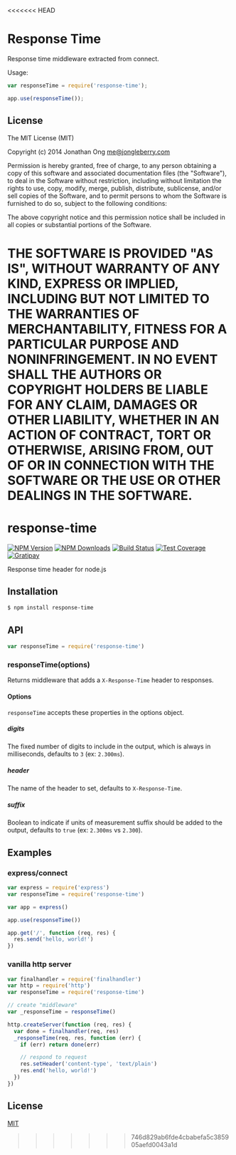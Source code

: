<<<<<<< HEAD
# Response Time

Response time middleware extracted from connect.

Usage:

```js
var responseTime = require('response-time');

app.use(responseTime());
```

## License

The MIT License (MIT)

Copyright (c) 2014 Jonathan Ong me@jongleberry.com

Permission is hereby granted, free of charge, to any person obtaining a copy of this software and associated documentation files (the "Software"), to deal in the Software without restriction, including without limitation the rights to use, copy, modify, merge, publish, distribute, sublicense, and/or sell copies of the Software, and to permit persons to whom the Software is furnished to do so, subject to the following conditions:

The above copyright notice and this permission notice shall be included in all copies or substantial portions of the Software.

THE SOFTWARE IS PROVIDED "AS IS", WITHOUT WARRANTY OF ANY KIND, EXPRESS OR IMPLIED, INCLUDING BUT NOT LIMITED TO THE WARRANTIES OF MERCHANTABILITY, FITNESS FOR A PARTICULAR PURPOSE AND NONINFRINGEMENT. IN NO EVENT SHALL THE AUTHORS OR COPYRIGHT HOLDERS BE LIABLE FOR ANY CLAIM, DAMAGES OR OTHER LIABILITY, WHETHER IN AN ACTION OF CONTRACT, TORT OR OTHERWISE, ARISING FROM, OUT OF OR IN CONNECTION WITH THE SOFTWARE OR THE USE OR OTHER DEALINGS IN THE SOFTWARE.
=======
# response-time

[![NPM Version][npm-image]][npm-url]
[![NPM Downloads][downloads-image]][downloads-url]
[![Build Status][travis-image]][travis-url]
[![Test Coverage][coveralls-image]][coveralls-url]
[![Gratipay][gratipay-image]][gratipay-url]

Response time header for node.js

## Installation

```sh
$ npm install response-time
```

## API

```js
var responseTime = require('response-time')
```

### responseTime(options)

Returns middleware that adds a `X-Response-Time` header to responses.

#### Options

`responseTime` accepts these properties in the options object.

##### digits

The fixed number of digits to include in the output, which is always in
milliseconds, defaults to `3` (ex: `2.300ms`).

##### header

The name of the header to set, defaults to `X-Response-Time`.

##### suffix

Boolean to indicate if units of measurement suffix should be added to
the output, defaults to `true` (ex: `2.300ms` vs `2.300`).

## Examples

### express/connect

```js
var express = require('express')
var responseTime = require('response-time')

var app = express()

app.use(responseTime())

app.get('/', function (req, res) {
  res.send('hello, world!')
})
```

### vanilla http server

```js
var finalhandler = require('finalhandler')
var http = require('http')
var responseTime = require('response-time')

// create "middleware"
var _responseTime = responseTime()

http.createServer(function (req, res) {
  var done = finalhandler(req, res)
  _responseTime(req, res, function (err) {
    if (err) return done(err)

    // respond to request
    res.setHeader('content-type', 'text/plain')
    res.end('hello, world!')
  })
})
```

## License

[MIT](LICENSE)

[npm-image]: https://img.shields.io/npm/v/response-time.svg?style=flat
[npm-url]: https://npmjs.org/package/response-time
[travis-image]: https://img.shields.io/travis/expressjs/response-time.svg?style=flat
[travis-url]: https://travis-ci.org/expressjs/response-time
[coveralls-image]: https://img.shields.io/coveralls/expressjs/response-time.svg?style=flat
[coveralls-url]: https://coveralls.io/r/expressjs/response-time?branch=master
[downloads-image]: https://img.shields.io/npm/dm/response-time.svg?style=flat
[downloads-url]: https://npmjs.org/package/response-time
[gratipay-image]: https://img.shields.io/gratipay/dougwilson.svg?style=flat
[gratipay-url]: https://www.gratipay.com/dougwilson/
>>>>>>> 746d829ab6fde4cbabefa5c385905aefd0043a1d
